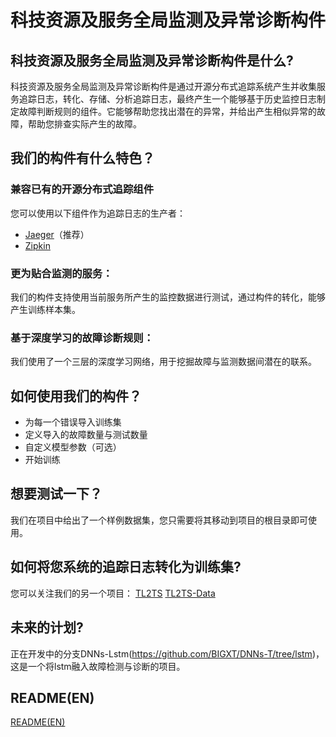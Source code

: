 # 科技资源及服务全局监测及异常诊断构件
## 科技资源及服务全局监测及异常诊断构件是什么?

科技资源及服务全局监测及异常诊断构件是通过开源分布式追踪系统产生并收集服务追踪日志，转化、存储、分析追踪日志，最终产生一个能够基于历史监控日志制定故障判断规则的组件。它能够帮助您找出潜在的异常，并给出产生相似异常的故障，帮助您排查实际产生的故障。

## 我们的构件有什么特色？

### 兼容已有的开源分布式追踪组件

您可以使用以下组件作为追踪日志的生产者：

* [Jaeger](https://github.com/jaegertracing/jaeger)（推荐）
* [Zipkin](https://github.com/openzipkin/zipkin)

### 更为贴合监测的服务：

我们的构件支持使用当前服务所产生的监控数据进行测试，通过构件的转化，能够产生训练样本集。

### 基于深度学习的故障诊断规则：

我们使用了一个三层的深度学习网络，用于挖掘故障与监测数据间潜在的联系。

## 如何使用我们的构件？

* 为每一个错误导入训练集
* 定义导入的故障数量与测试数量
* 自定义模型参数（可选）
* 开始训练

## 想要测试一下？

我们在项目中给出了一个样例数据集，您只需要将其移动到项目的根目录即可使用。

## 如何将您系统的追踪日志转化为训练集?

您可以关注我们的另一个项目：
[TL2TS](https://github.com/BIGXT/TL2TS) 
[TL2TS-Data](https://github.com/BIGXT/TL2TS-Data) 

## 未来的计划?

正在开发中的分支DNNs-Lstm(https://github.com/BIGXT/DNNs-T/tree/lstm)，这是一个将lstm融入故障检测与诊断的项目。

## README(EN)

[README(EN)](https://github.com/BIGXT/DNNs-T/blob/main/README_EN/README.md)